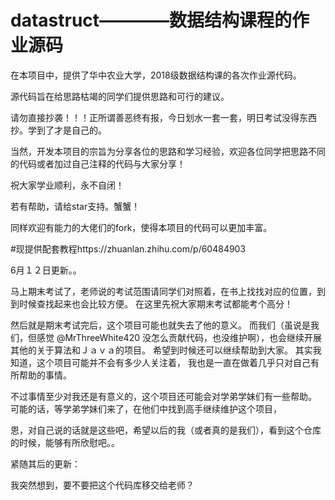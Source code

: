 # datastruct————数据结构课程的作业源码

在本项目中，提供了华中农业大学，2018级数据结构课的各次作业源代码。

源代码旨在给思路枯竭的同学们提供思路和可行的建议。

请勿直接抄袭！！！正所谓善恶终有报，今日划水一套一套，明日考试没得东西抄。学到了才是自己的。

当然，开发本项目的宗旨为分享各位的思路和学习经验，欢迎各位同学把思路不同的代码或者加过自己注释的代码与大家分享！

祝大家学业顺利，永不自闭！

若有帮助，请给star支持。蟹蟹！

同样欢迎有能力的大佬们的fork，使得本项目的代码可以更加丰富。

#现提供配套教程https://zhuanlan.zhihu.com/p/60484903

6月１２日更新。。

马上期末考试了，老师说的考试范围请同学们对照着，在书上找找对应的位置，到到时候查找起来也会比较方便。
在这里先祝大家期末考试都能考个高分！

然后就是期末考试完后，这个项目可能也就失去了他的意义。
而我们（虽说是我们，但感觉 @MrThreeWhite420 没怎么贡献代码，也没维护啊），也会继续开展其他的关于算法和Ｊａｖａ的项目。
希望到时候还可以继续帮助到大家。
其实我知道，这个项目可能并不会有多少人关注着，
我也是一直在做着几乎只对自己有所帮助的事情。

不过事情至少对我还是有意义的，这个项目还可能会对学弟学妹们有一些帮助。
可能的话，等学弟学妹们来了，在他们中找到高手继续维护这个项目，

恩，对自己说的话就是这些吧，希望以后的我（或者真的是我们），看到这个仓库的时候，能够有所欣慰吧。。

紧随其后的更新：

我突然想到，要不要把这个代码库移交给老师？